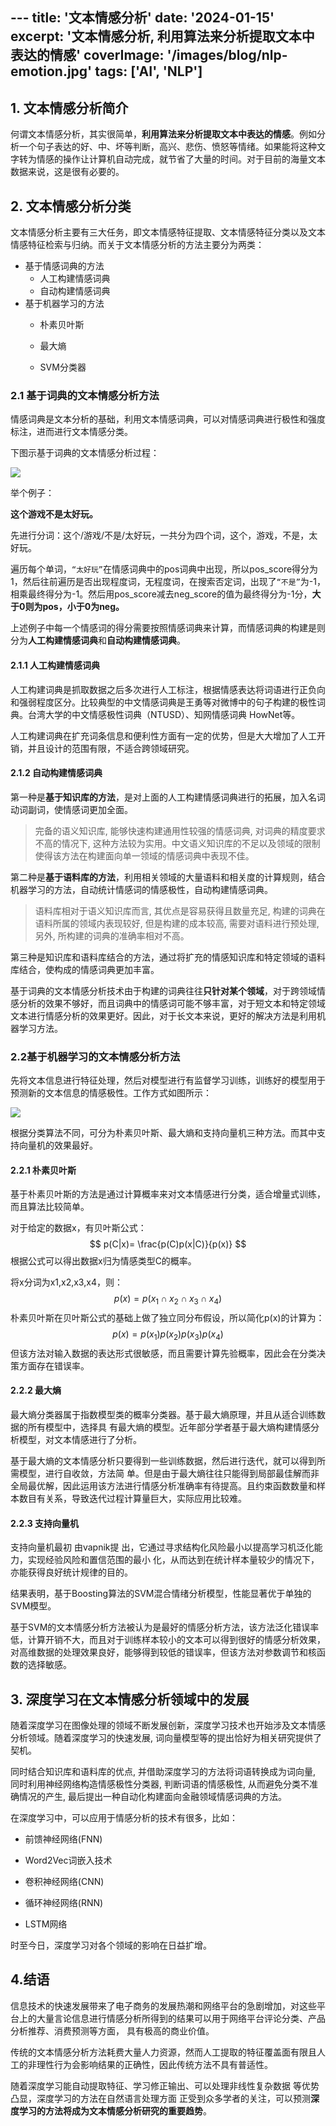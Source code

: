 ​---
title: '文本情感分析'
date: '2024-01-15'
excerpt: '文本情感分析, 利用算法来分析提取文本中表达的情感'
coverImage: '/images/blog/nlp-emotion.jpg'
tags: ['AI', 'NLP']
---

## 1. 文本情感分析简介

何谓文本情感分析，其实很简单，**利用算法来分析提取文本中表达的情感**。例如分析一个句子表达的好、中、坏等判断，高兴、悲伤、愤怒等情绪。如果能将这种文字转为情感的操作让计算机自动完成，就节省了大量的时间。对于目前的海量文本数据来说，这是很有必要的。

##  2. 文本情感分析分类

文本情感分析主要有三大任务，即文本情感特征提取、文本情感特征分类以及文本情感特征检索与归纳。而关于文本情感分析的方法主要分为两类：

- 基于情感词典的方法
  - 人工构建情感词典
  - 自动构建情感词典
- 基于机器学习的方法
  - 朴素贝叶斯

  - 最大熵

  - SVM分类器

### 2.1 基于词典的文本情感分析方法

情感词典是文本分析的基础，利用文本情感词典，可以对情感词典进行极性和强度标注，进而进行文本情感分类。

下图示基于词典的文本情感分析过程：

![](https://i-blog.csdnimg.cn/blog_migrate/f208cd87078fe50df98da4c697537a05.png)

举个例子：

**这个游戏不是太好玩。**

先进行分词：这个/游戏/不是/太好玩，一共分为四个词，这个，游戏，不是，太好玩。

遍历每个单词，`“太好玩”`在情感词典中的pos词典中出现，所以pos_score得分为1，然后往前遍历是否出现程度词，无程度词，在搜索否定词，出现了`“不是”`为-1，相乘最终得分为-1。然后用pos_score减去neg_score的值为最终得分为-1分，**大于0则为pos，小于0为neg。**

上述例子中每一个情感词的得分需要按照情感词典来计算，而情感词典的构建是则分为**人工构建情感词典**和**自动构建情感词典**。

#### 2.1.1 人工构建情感词典

人工构建词典是抓取数据之后多次进行人工标注，根据情感表达将词语进行正负向和强弱程度区分。比较典型的中文情感词典是王勇等对微博中的句子构建的极性词典。台湾大学的中文情感极性词典（NTUSD）、知网情感词典 HowNet等。

人工构建词典在扩充词条信息和便利性方面有一定的优势，但是大大增加了人工开销，并且设计的范围有限，不适合跨领域研究。

#### 2.1.2 自动构建情感词典

第一种是**基于知识库的方法**，是对上面的人工构建情感词典进行的拓展，加入名词动词副词，使情感词更加全面。 

>  完备的语义知识库, 能够快速构建通用性较强的情感词典, 对词典的精度要求不高的情况下, 这种方法较为实用。中文语义知识库的不足以及领域的限制使得该方法在构建面向单一领域的情感词典中表现不佳。

第二种是**基于语料库的方法**，利用相关领域的大量语料和相关度的计算规则，结合机器学习的方法，自动统计情感词的情感极性，自动构建情感词典。

>  语料库相对于语义知识库而言, 其优点是容易获得且数量充足, 构建的词典在语料所属的领域内表现较好, 但是构建的成本较高, 需要对语料进行预处理, 另外, 所构建的词典的准确率相对不高。

第三种是知识库和语料库结合的方法，通过将扩充的情感知识库和特定领域的语料库结合，使构成的情感词典更加丰富。

基于词典的文本情感分析技术由于构建的词典往往**只针对某个领域**，对于跨领域情感分析的效果不够好，而且词典中的情感词可能不够丰富，对于短文本和特定领域文本进行情感分析的效果更好。因此，对于长文本来说，更好的解决方法是利用机器学习方法。

### 2.2基于机器学习的文本情感分析方法

先将文本信息进行特征处理，然后对模型进行有监督学习训练，训练好的模型用于预测新的文本信息的情感极性。工作方式如图所示：

![](https://i-blog.csdnimg.cn/blog_migrate/b995e528fa0ed477c6d58dcd2c55bc6b.png)

根据分类算法不同，可分为朴素贝叶斯、最大熵和支持向量机三种方法。而其中支持向量机的效果最好。

#### 2.2.1 朴素贝叶斯

基于朴素贝叶斯的方法是通过计算概率来对文本情感进行分类，适合增量式训练，而且算法比较简单。

对于给定的数据x，有贝叶斯公式：
$$
p(C|x)= \frac{p(C)p(x|C)}{p(x)}
$$
根据公式可以得出数据x归为情感类型C的概率。

将x分词为x1,x2,x3,x4，则：
$$
p(x) = p(x_1\cap x_2\cap x_3\cap x_4)
$$
朴素贝叶斯在贝叶斯公式的基础上做了独立同分布假设，所以简化p(x)的计算为：
$$
p(x) = p(x_1)p(x_2)p(x_3)p(x_4)
$$
但该方法对输入数据的表达形式很敏感，而且需要计算先验概率，因此会在分类决策方面存在错误率。

#### 2.2.2 最大熵

最大熵分类器属于指数模型类的概率分类器。基于最大熵原理，并且从适合训练数据的所有模型中，选择具 有最大熵的模型。近年部分学者基于最大熵构建情感分析模型，对文本情感进行了分析。

基于最大熵的文本情感分析只要得到一些训练数据，然后进行迭代，就可以得到所需模型，进行自收敛，方法简 单。但是由于最大熵往往只能得到局部最佳解而非全局最优解，因此运用该方法进行情感分析准确率有待提高。且约束函数数量和样本数目有关系，导致迭代过程计算量巨大，实际应用比较难。

#### 2.2.3 支持向量机

支持向量机最初 由vapnik提 出，它通过寻求结构化风险最小以提高学习机泛化能力，实现经验风险和置信范围的最小 化，从而达到在统计样本量较少的情况下，亦能获得良好统计规律的目的。

结果表明，基于Boosting算法的SVM混合情绪分析模型，性能显著优于单独的SVM模型。

基于SVM的文本情感分析方法被认为是最好的情感分析方法，该方法泛化错误率低，计算开销不大，而且对于训练样本较小的文本可以得到很好的情感分析效果，对高维数据的处理效果良好，能够得到较低的错误率，但该方法对参数调节和核函数的选择敏感。

## 3. 深度学习在文本情感分析领域中的发展

随着深度学习在图像处理的领域不断发展创新，深度学习技术也开始涉及文本情感分析领域。随着深度学习的快速发展, 词向量模型等的提出恰好为相关研究提供了契机。

同时结合知识库和语料库的优点, 并借助深度学习的方法将词语转换成为词向量, 同时利用神经网络构造情感极性分类器, 判断词语的情感极性, 从而避免分类不准确情况的产生, 最后提出一种自动化构建面向金融领域情感词典的方法。

在深度学习中，可以应用于情感分析的技术有很多，比如：

- 前馈神经网络(FNN)

- Word2Vec词嵌入技术

- 卷积神经网络(CNN)

- 循环神经网络(RNN)

- LSTM网络

时至今日，深度学习对各个领域的影响在日益扩增。

## 4.结语

信息技术的快速发展带来了电子商务的发展热潮和网络平台的急剧增加，对这些平台上的大量言论信息进行情感分析所得到的结果可以用于网络平台评论分类、产品分析推荐、消费预测等方面， 具有极高的商业价值。

传统的文本情感分析方法耗费大量人力资源，然而人工提取的特征覆盖面有限且人工的非理性行为会影响结果的正确性，因此传统方法不具有普适性。

随着深度学习能自动提取特征、学习修正输出、可以处理非线性复杂数据 等优势凸显，深度学习的方法在自然语言处理方面 正受到众多学者的关注，可以预测**深度学习的方法将成为文本情感分析研究的重要趋势**。